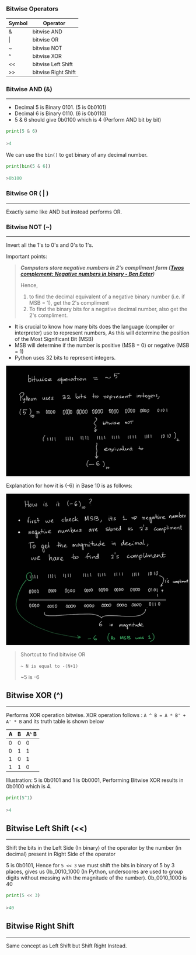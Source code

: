 

### Bitwise Operators 


| Symbol | Operator |
|---|---|
| & | bitwise AND |
| \| | bitwise OR |
| ~ | bitwise NOT |
| ^ | bitwise XOR |
| << | bitwise Left Shift |
| >> | bitwise Right Shift |

### Bitwise AND (&)
---
* Decimal 5 is Binary 0101. (5 is 0b0101)
* Decimal 6 is Binary 0110. (6 is 0b0110)
* 5 & 6 should give 0b0100 which is 4 (Perform AND bit by bit)

```python
print(5 & 6)

>4
```

We can use the `bin()` to get binary of any decimal number.
```python
print(bin(5 & 6))

>0b100
```


### Bitwise OR ( | )
---
Exactly same like AND but instead performs OR.


### Bitwise NOT (~)
---
Invert all the 1's to 0's and 0's to 1's.

Important points:

> ***Computers store negative numbers in 2's compliment form ([Twos complement: Negative numbers in binary - Ben Eater](https://www.youtube.com/watch?v=4qH4unVtJkE&ab_channel=BenEater))***
> 
> Hence, 
> 1. to find the decimal equivalent of a negative binary number (i.e. if MSB = 1), get the 2's compliment
> 2. To find the binary bits for a negative decimal number, also get the 2's compliment.

* It is crucial to know how many bits does the language (compiler or interpreter) use to represent numbers, As this will determine the position of the Most Significant Bit (MSB)
* MSB will determine if the number is positive (MSB = 0) or negative (MSB = 1)
* Python uses 32 bits to represent integers.

![image](../_assets/bitwise-not.jpg)

Explanation for how it is (-6) in Base 10 is as follows:

![image1](../_assets/negative-numbers.jpg)


> Shortcut to find bitwise OR
> 
> `~ N is equal to -(N+1)`
> 
> ~5 is -6


## Bitwise XOR (^)
---
Performs XOR operation bitwise.  XOR operation follows : `A ^ B = A * B' + A' * B` and its truth table is shown below

| A    | B | A^ B |
|---|-- |---|
|0 | 0 | 0|
|0 | 1 | 1 |
| 1| 0| 1| 
|1| 1| 0|

Illustration:
5 is 0b0101 and 1 is 0b0001, Performing Bitwise XOR results in 0b0100 which is 4.

```python
print(5^1)

>4
```


## Bitwise Left Shift (<<)
---
Shift the bits in the Left Side (In binary) of the operator by the number (in decimal) present in Right Side of the operator

5 is 0b0101, Hence for `5 << 3` we must shift the bits in binary of 5 by 3 places, gives us 0b_0010_1000 (In Python, underscores are used to group digits without messing with the magnitude of the number). 0b_0010_1000 is 40

```python
print(5 << 3)

>40
```

## Bitwise Right Shift
---
Same concept as Left Shift but Shift Right Instead.
